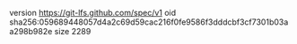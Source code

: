 version https://git-lfs.github.com/spec/v1
oid sha256:059689448057d4a2c69d59cac216f0fe9586f3dddcbf3cf7301b03aa298b982e
size 2289
